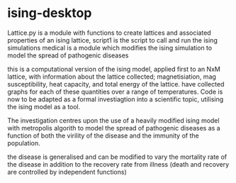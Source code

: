 # ising-desktop

Lattice.py is a module with functions to create lattices and associated properties of an ising lattice, 
script1 is the script to call and run the ising simulations
medical is a module which modifies the ising simulation to model the spread of pathogenic diseases


this is a computational version of the ising model, applied first to an NxM lattice,
with information about the lattice collected; magnetisiation, mag susceptibility,
heat capacity, and total energy of the lattice. have collected graphs for each of these
quantities over a range of temperatures. Code is now to be adapted as a formal investiagtion
into a scientific topic, utilising the ising model as a tool.

The investigation centres upon the use of a heavily modified ising model with metropolis 
algorith to model the spread of pathogenic diseases as a function of both the virility of the disease
and the immunity of the population.

the disease is generalised and can be modified to vary the mortality rate of the disease in addition to
the recovery rate from illness  (death and recovery are controlled by independent functions)
